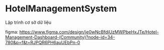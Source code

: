 # HotelManagementSystem

Lập trình cơ sở dữ liệu

figma: https://www.figma.com/design/je0wNcBfdiUzMWPbeHxJTe/Hotel-Management-Dashboard-(Community)?node-id=34-780&p=f&t=RJPQR6PH6auUEbPn-0
